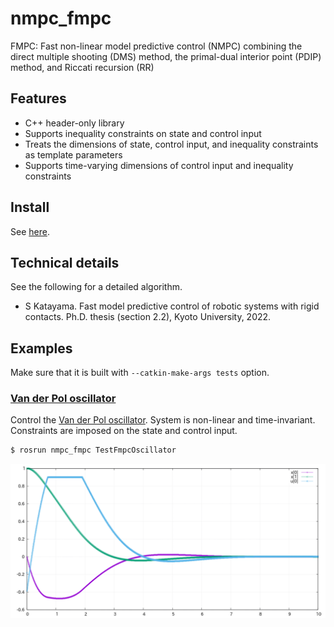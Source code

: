 # nmpc_fmpc
FMPC: Fast non-linear model predictive control (NMPC) combining the direct multiple shooting (DMS) method, the primal-dual interior point (PDIP) method, and Riccati recursion (RR)

## Features
- C++ header-only library
- Supports inequality constraints on state and control input
- Treats the dimensions of state, control input, and inequality constraints as template parameters
- Supports time-varying dimensions of control input and inequality constraints

## Install
See [here](https://isri-aist.github.io/NMPC/doc/Install).

## Technical details
See the following for a detailed algorithm.
- S Katayama. Fast model predictive control of robotic systems with rigid contacts. Ph.D. thesis (section 2.2), Kyoto University, 2022.

## Examples
Make sure that it is built with `--catkin-make-args tests` option.

### [Van der Pol oscillator](tests/src/TestFmpcOscillator.cpp)
Control the [Van der Pol oscillator](https://web.casadi.org/docs/#a-simple-test-problem).
System is non-linear and time-invariant. Constraints are imposed on the state and control input.
```bash
$ rosrun nmpc_fmpc TestFmpcOscillator
```
![TestFmpcOscillator](doc/images/TestFmpcOscillator.png)
